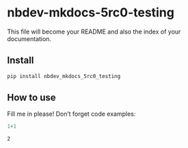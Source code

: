 # nbdev-mkdocs-5rc0-testing

<!-- WARNING: THIS FILE WAS AUTOGENERATED! DO NOT EDIT! -->

This file will become your README and also the index of your
documentation.

## Install

``` sh
pip install nbdev_mkdocs_5rc0_testing
```

## How to use

Fill me in please! Don’t forget code examples:

``` python
1+1
```

    2
